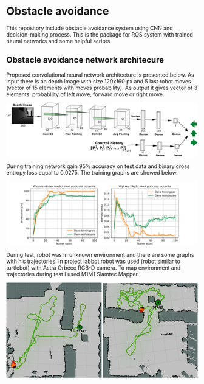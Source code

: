 # Obstacle avoidance

This repository include obstacle avoidance system using CNN and decision-making process. This is the package for ROS system with trained neural networks and some helpful scripts.


## Obstacle avoidance network architecure

Proposed convolutional neural network architecture is presented below. As input there is an depth image with size 120x160 px and 5 last robot moves (vector of 15 elements with moves probability). As output it gives vector of 3 elements: probability of left move, forward move or right move. 

![architecture](images/architecture.png)


During training network gain 95% accuracy on test data and binary cross entropy loss equal to 0.0275. The training graphs are showed below.

![graphs](images/training_graphs.png)


During test, robot was in unknown environment and there are some graphs with his trajectories. In project labbot robot was used (robot similar to turtlebot) with Astra Orbecc RGB-D camera. To map environment and trajectories during test I used M1M1 Slamtec Mapper.


![test1](images/test.png)



